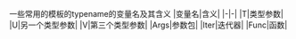
一些常用的模板的typename的变量名及其含义
|变量名|含义|
|-|-|
|T|类型参数|
|U|另一个类型参数|
|V|第三个类型参数|
|Args|参数包|
|Iter|迭代器|
|Func|函数|


